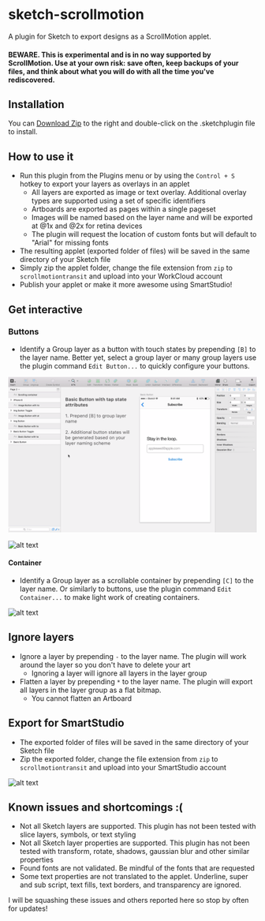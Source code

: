 # sketch-scrollmotion
A plugin for Sketch to export designs as a ScrollMotion applet.

#### BEWARE. This is experimental and is in no way supported by ScrollMotion. Use at your own risk: save often, keep backups of your files, and think about what you will do with all the time you've rediscovered.

## Installation
You can [Download Zip](https://github.com/jonmmay/sketch-scrollmotion/archive/master.zip) to the right and double-click on the .sketchplugin file to install.

## How to use it
* Run this plugin from the Plugins menu or by using the `Control + S` hotkey to export your layers as overlays in an applet
  * All layers are exported as image or text overlay. Additional overlay types are supported using a set of specific identifiers
  * Artboards are exported as pages within a single pageset
  * Images will be named based on the layer name and will be exported at @1x and @2x for retina devices
  * The plugin will request the location of custom fonts but will default to "Arial" for missing fonts
* The resulting applet (exported folder of files) will be saved in the same directory of your Sketch file
* Simply zip the applet folder, change the file extension from `zip` to `scrollmotiontransit` and upload into your WorkCloud account
* Publish your applet or make it more awesome using SmartStudio!

## Get interactive

### Buttons
* Identify a Group layer as a button with touch states by prepending `[B]` to the layer name. Better yet, select a group layer or many group layers use the plugin command `Edit Button...` to quickly configure your buttons. 

![alt text](https://github.com/jonmmay/sketch-scrollmotion/blob/master/Basic%20Button.gif?raw=true "Basic Button")

![alt text](https://github.com/jonmmay/sketch-scrollmotion/blob/master/Image%20Button.gif?raw=true "Image Button")

#### Container
* Identify a Group layer as a scrollable container by prepending `[C]` to the layer name. Or similarly to buttons, use the plugin command `Edit Container...` to make light work of creating containers.

![alt text](https://github.com/jonmmay/sketch-scrollmotion/blob/master/Container.gif?raw=true "Container")

## Ignore layers
* Ignore a layer by prepending `-` to the layer name. The plugin will work around the layer so you don't have to delete your art
  * Ignoring a layer will ignore all layers in the layer group
* Flatten a layer by prepending `*` to the layer name. The plugin will export all layers in the layer group as a flat bitmap.
  * You cannot flatten an Artboard

## Export for SmartStudio
* The exported folder of files will be saved in the same directory of your Sketch file
* Zip the exported folder, change the file extension from `zip` to `scrollmotiontransit` and upload into your SmartStudio account

![alt text](https://github.com/jonmmay/sketch-scrollmotion/blob/master/Upload.gif?raw=true "Upload to WorkCloud")

## Known issues and shortcomings :(
* Not all Sketch layers are supported. This plugin has not been tested with slice layers, symbols, or text styling
* Not all Sketch layer properties are supported. This plugin has not been tested with transform, rotate, shadows, gaussian blur and other similar properties
* Found fonts are not validated. Be mindful of the fonts that are requested
* Some text properties are not translated to the applet. Underline, super and sub script, text fills, text borders, and transparency are ignored.

I will be squashing these issues and others reported here so stop by often for updates!